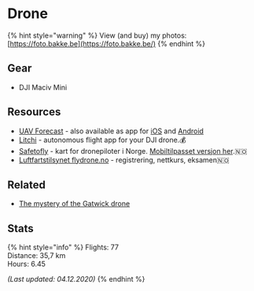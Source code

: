 # Drone

{% hint style="warning" %}
View \(and buy\) my photos: [https://foto.bakke.be](https://foto.bakke.be/)
{% endhint %}

## Gear

* DJI Maciv Mini

## Resources

* [UAV Forecast](https://www.uavforecast.com/) - also available as app for [iOS](https://apps.apple.com/us/app/uav-forecast/id1050023752) and [Android](https://play.google.com/store/apps/details?id=com.uavforecast&hl=en_US)
* [Litchi](https://flylitchi.com/) - autonomous flight app for your DJI drone.💰 
* [Safetofly](https://www.safetofly.no/) - kart for dronepiloter i Norge. [Mobiltilpasset versjon her](https://www.safetofly.no/mobile).🇳🇴
* [Luftfartstilsynet flydrone.no](https://flydrone.no/) - registrering, nettkurs, eksamen🇳🇴

## Related

* [The mystery of the Gatwick drone](https://www.theguardian.com/uk-news/2020/dec/01/the-mystery-of-the-gatwick-drone)

## Stats

{% hint style="info" %}
Flights: 77  
Distance: 35,7 km  
Hours: 6.45

_\(Last updated: 04.12.2020\)_
{% endhint %}

  


